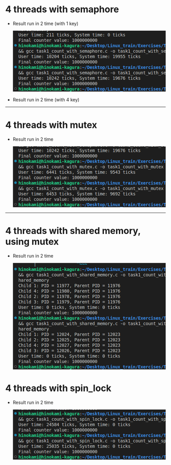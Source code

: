 # 4 threads with semaphore
* Result run in 2 time (with 1 key)

  ![alt text](image-3.png)

* Result run in 2 time (with 4 key)
---
# 4 threads with mutex
* Result run in 2 time

  ![alt text](image-4.png)
---
# 4 threads with shared memory, using mutex
* Result run in 2 time

  ![alt text](image-1.png)

# 4 threads with spin_lock
* Result run in 2 time

  ![alt text](image.png)